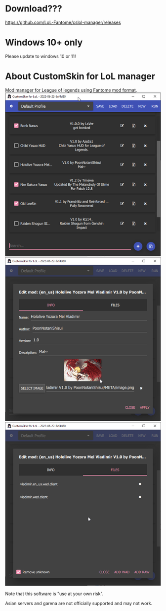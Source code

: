 # Download???
 https://github.com/LoL-Fantome/cslol-manager/releases

# Windows 10+ only
 Please update to windows 10 or 11!

# About CustomSkin for LoL manager
 Mod manager for League of legends using [Fantome mod format](https://github.com/LoL-Fantome/Fantome/wiki/Mod-File-Format).
 ![Main window](docs/manager-0.png)
 ![Editing info](docs/manager-1.png)
 ![Editing files](docs/manager-2.png)

Note that this software is "use at your own risk".

Asian servers and garena are not officially supported and may not work.
